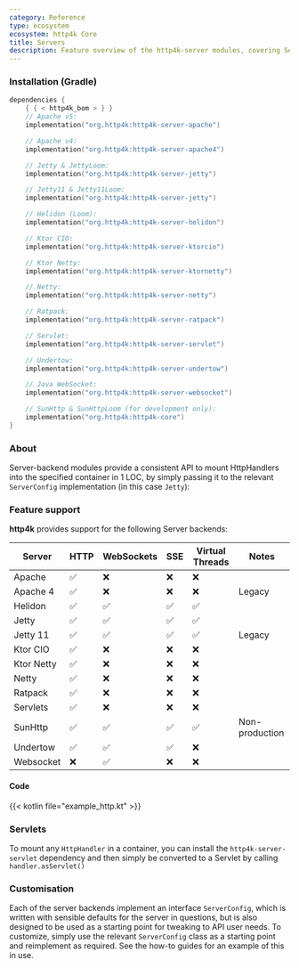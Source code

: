 ```yaml
---
category: Reference
type: ecosystem
ecosystem: http4k Core
title: Servers
description: Feature overview of the http4k-server modules, covering Server backends
---
```


### Installation (Gradle)

```kotlin
dependencies {
    { { < http4k_bom > } }
    // Apache v5: 
    implementation("org.http4k:http4k-server-apache")

    // Apache v4: 
    implementation("org.http4k:http4k-server-apache4")

    // Jetty & JettyLoom: 
    implementation("org.http4k:http4k-server-jetty")

    // Jetty11 & Jetty11Loom: 
    implementation("org.http4k:http4k-server-jetty")

    // Helidon (Loom): 
    implementation("org.http4k:http4k-server-helidon")

    // Ktor CIO: 
    implementation("org.http4k:http4k-server-ktorcio")

    // Ktor Netty: 
    implementation("org.http4k:http4k-server-ktornetty")

    // Netty: 
    implementation("org.http4k:http4k-server-netty")

    // Ratpack: 
    implementation("org.http4k:http4k-server-ratpack")

    // Servlet: 
    implementation("org.http4k:http4k-server-servlet")

    // Undertow: 
    implementation("org.http4k:http4k-server-undertow")

    // Java WebSocket:
    implementation("org.http4k:http4k-server-websocket")

    // SunHttp & SunHttpLoom (for development only): 
    implementation("org.http4k:http4k-core")
}
```

### About

Server-backend modules provide a consistent API to mount HttpHandlers into the specified container in 1 LOC, by
simply passing it to the relevant `ServerConfig` implementation (in this case `Jetty`):

### Feature support

**http4k** provides support for the following Server backends:

| Server     | HTTP | WebSockets | SSE | Virtual Threads | Notes          |  
|------------|------|------------|-----|-----------------|----------------|
| Apache     | ✅    | ❌          | ❌   | ❌               |                |
| Apache 4   | ✅    | ❌          | ❌   | ❌               | Legacy         |
| Helidon    | ✅    | ✅          | ✅   | ✅               |                |
| Jetty      | ✅    | ✅          | ✅   | ✅               |                |
| Jetty 11   | ✅    | ✅          | ✅   | ✅               | Legacy         |
| Ktor CIO   | ✅    | ❌          | ❌   | ❌               |                |
| Ktor Netty | ✅    | ❌          | ❌   | ❌               |                |
| Netty      | ✅    | ❌          | ❌   | ❌               |                |
| Ratpack    | ✅    | ❌          | ❌   | ❌               |                |
| Servlets   | ✅    | ❌          | ❌   | ❌               |                |
| SunHttp    | ✅    | ✅          | ✅   | ✅               | Non-production |
| Undertow   | ✅    | ✅          | ✅   | ❌               |                |
| Websocket  | ❌    | ✅          | ❌   | ❌               |                |

#### Code

{{< kotlin file="example_http.kt" >}}

### Servlets
To mount any `HttpHandler` in a container, you can install the `http4k-server-servlet` dependency and then simply be converted to a Servlet by calling ```handler.asServlet()```

### Customisation

Each of the server backends implement an interface `ServerConfig`, which is written with sensible defaults for the
server in questions,
but is also designed to be used as a starting point for tweaking to API user needs. To customize, simply use the
relevant `ServerConfig`
class as a starting point and reimplement as required. See the how-to guides for an example of this in use.


